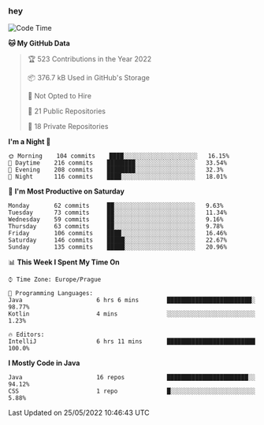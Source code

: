 ### hey

<!--START_SECTION:waka-->
![Code Time](http://img.shields.io/badge/Code%20Time-668%20hrs%2057%20mins-blue)

**🐱 My GitHub Data** 

> 🏆 523 Contributions in the Year 2022
 > 
> 📦 376.7 kB Used in GitHub's Storage 
 > 
> 🚫 Not Opted to Hire
 > 
> 📜 21 Public Repositories 
 > 
> 🔑 18 Private Repositories  
 > 
**I'm a Night 🦉** 

```text
🌞 Morning    104 commits    ████░░░░░░░░░░░░░░░░░░░░░   16.15% 
🌆 Daytime    216 commits    ████████░░░░░░░░░░░░░░░░░   33.54% 
🌃 Evening    208 commits    ████████░░░░░░░░░░░░░░░░░   32.3% 
🌙 Night      116 commits    ████░░░░░░░░░░░░░░░░░░░░░   18.01%

```
📅 **I'm Most Productive on Saturday** 

```text
Monday       62 commits     ██░░░░░░░░░░░░░░░░░░░░░░░   9.63% 
Tuesday      73 commits     ██░░░░░░░░░░░░░░░░░░░░░░░   11.34% 
Wednesday    59 commits     ██░░░░░░░░░░░░░░░░░░░░░░░   9.16% 
Thursday     63 commits     ██░░░░░░░░░░░░░░░░░░░░░░░   9.78% 
Friday       106 commits    ████░░░░░░░░░░░░░░░░░░░░░   16.46% 
Saturday     146 commits    █████░░░░░░░░░░░░░░░░░░░░   22.67% 
Sunday       135 commits    █████░░░░░░░░░░░░░░░░░░░░   20.96%

```


📊 **This Week I Spent My Time On** 

```text
⌚︎ Time Zone: Europe/Prague

💬 Programming Languages: 
Java                     6 hrs 6 mins        ████████████████████████░   98.77% 
Kotlin                   4 mins              ░░░░░░░░░░░░░░░░░░░░░░░░░   1.23%

🔥 Editors: 
IntelliJ                 6 hrs 11 mins       █████████████████████████   100.0%

```

**I Mostly Code in Java** 

```text
Java                     16 repos            ███████████████████████░░   94.12% 
CSS                      1 repo              █░░░░░░░░░░░░░░░░░░░░░░░░   5.88%

```



 Last Updated on 25/05/2022 10:46:43 UTC
<!--END_SECTION:waka-->
